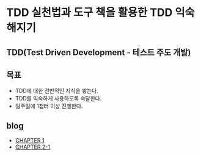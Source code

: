 
# TDD 실천법과 도구 책을 활용한 TDD 익숙해지기

## TDD(Test Driven Development - 테스트 주도 개발)

## 목표

 - TDD에 대한 전반적인 지식을 쌓는다.
 - TDD를 익숙하게 사용하도록 숙달한다.
 - 일주일에 1챕터 이상 진행한다.

## blog

 - [CHAPTER 1](https://www.devkcj.com/TDD-practice-1/)
 - [CHAPTER 2-1](https://www.devkcj.com/TDD-practice-2-1/)